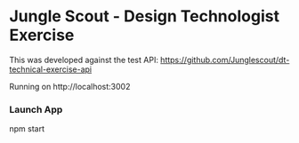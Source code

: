 # Jungle Scout - Design Technologist Exercise

This was developed against the test API: https://github.com/Junglescout/dt-technical-exercise-api

Running on http://localhost:3002

### Launch App

npm start


